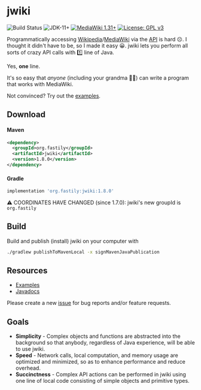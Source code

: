 # jwiki
![Build Status](https://github.com/fastily/jwiki/workflows/cicd/badge.svg)
![JDK-11+](https://upload.wikimedia.org/wikipedia/commons/e/ef/Blue_JDK_11%2B_Shield_Badge.svg)
[![MediaWiki 1.31+](https://upload.wikimedia.org/wikipedia/commons/b/b2/Blue_MediaWiki_1.31%2B_Shield_Badge.svg)](https://www.mediawiki.org/wiki/MediaWiki)
[![License: GPL v3](https://upload.wikimedia.org/wikipedia/commons/8/86/GPL_v3_Blue_Badge.svg)](https://www.gnu.org/licenses/gpl-3.0.en.html)

Programmatically accessing [Wikipedia](https://en.wikipedia.org/wiki/Main_Page)/[MediaWiki](https://www.mediawiki.org/wiki/MediaWiki) via the [API](https://en.wikipedia.org/w/api.php) is hard ☹️.  I thought it didn't have to be, so I made it easy 😀.  jwiki lets you perform all sorts of crazy API calls with 1️⃣ line of Java.  

Yes, **one** line.  

It's so easy that _anyone_ (including your grandma 👵🏻) can write a program that works with MediaWiki.

Not convinced?  Try out the [examples](https://github.com/fastily/jwiki/wiki/Examples).

## Download
#### Maven
```xml
<dependency>
  <groupId>org.fastily</groupId>
  <artifactId>jwiki</artifactId>
  <version>1.8.0</version>
</dependency>
```

#### Gradle
```groovy
implementation 'org.fastily:jwiki:1.8.0'
```

⚠️ COORDINATES HAVE CHANGED (since 1.7.0): jwiki's new groupId is `org.fastily`

## Build
Build and publish (install) jwiki on your computer with
```bash
./gradlew publishToMavenLocal -x signMavenJavaPublication
```

## Resources
* [Examples](https://github.com/fastily/jwiki/wiki/Examples)
* [Javadocs](https://fastily.github.io/jwiki/docs/jwiki/)

Please create a new [issue](https://github.com/fastily/jwiki/issues) for bug reports and/or feature requests.

## Goals
* **Simplicity** - Complex objects and functions are abstracted into the background so that anybody, regardless of Java experience, will be able to use jwiki.
* **Speed** - Network calls, local computation, and memory usage are optimized and minimized, so as to enhance performance and reduce overhead.
* **Succinctness** - Complex API actions can be performed in jwiki using one line of local code consisting of simple objects and primitive types.